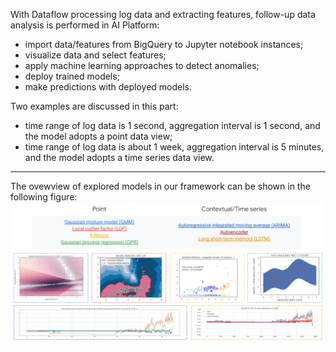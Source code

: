 With Dataflow processing log data and extracting features, follow-up data analysis is performed in AI Platform:
- import data/features from BigQuery to Jupyter notebook instances;
- visualize data and select features;
- apply machine learning approaches to detect anomalies;
- deploy trained models;
- make predictions with deployed models.

Two examples are discussed in this part: 
- time range of log data is 1 second, aggregation interval is 1 second, and the model adopts a point data view;
- time range of log data is about 1 week, aggregation interval is 5 minutes, and the model adopts a time series data view.

****
The ovewview of explored models in our framework can be shown in the following figure:
![high-level flowchart](https://github.com/googleinterns/log-tool-for-service-infrastructure/blob/master/docs/images/Models.png?raw=true)
